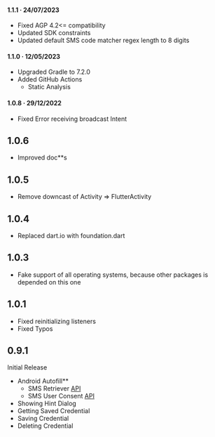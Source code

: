 #### 1.1.1 · 24/07/2023
- Fixed AGP 4.2<= compatibility
- Updated SDK constraints
- Updated default SMS code matcher regex length to 8 digits

#### 1.1.0 · 12/05/2023
- Upgraded Gradle to 7.2.0
- Added GitHub Actions
    - Static Analysis
  

#### 1.0.8 · 29/12/2022
- Fixed Error receiving broadcast Intent


## 1.0.6
- Improved doc**s


## 1.0.5
- Remove downcast of Activity => FlutterActivity


## 1.0.4
- Replaced dart.io with foundation.dart


## 1.0.3
- Fake support of all operating systems, because other packages is depended on this one


## 1.0.1
- Fixed reinitializing listeners
- Fixed Typos


## 0.9.1
Initial Release

- Android Autofill**
  - SMS Retriever [API](https://developers.google.com/identity/sms-retriever/overview?hl=en)
  - SMS User Consent [API](https://developers.google.com/identity/sms-retriever/user-consent/overview)
- Showing Hint Dialog
- Getting Saved Credential
- Saving Credential
- Deleting Credential
